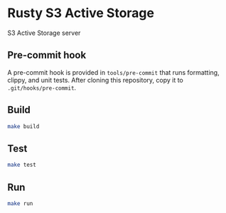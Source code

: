 # Rusty S3 Active Storage

S3 Active Storage server

## Pre-commit hook

A pre-commit hook is provided in `tools/pre-commit` that runs formatting,
clippy, and unit tests. After cloning this repository, copy it to
`.git/hooks/pre-commit`.

## Build

```bash
make build
```

## Test

```bash
make test
```

## Run

```bash
make run
```
